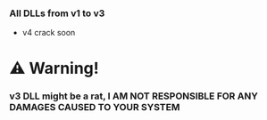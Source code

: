 ### All DLLs from v1 to v3
- v4 crack soon
# ⚠ Warning!
### v3 DLL might be a rat, I AM NOT RESPONSIBLE FOR ANY DAMAGES CAUSED TO YOUR SYSTEM



